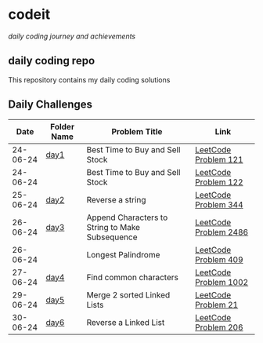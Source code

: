 # codeit
*daily coding journey and achievements*

## daily coding repo
This repository contains my daily coding solutions

## Daily Challenges
| Date       | Folder Name          | Problem Title      | Link                                      |
|------------|----------------------|--------------------|-------------------------------------------|
| 24-06-24   | [day1](https://github.com/manavvgarg/leetcode/tree/main/day1) | Best Time to Buy and Sell Stock | [LeetCode Problem 121](https://leetcode.com/problems/best-time-to-buy-and-sell-stock/) |
| 24-06-24   |  | Best Time to Buy and Sell Stock | [LeetCode Problem 122](https://leetcode.com/problems/best-time-to-buy-and-sell-stock-ii/) |
| 25-06-24   | [day2](https://github.com/manavvgarg/leetcode/tree/main/day2) | Reverse a string | [LeetCode Problem 344](https://leetcode.com/problems/reverse-string) |
| 26-06-24   | [day3](https://github.com/manavvgarg/leetcode/tree/main/day3) | Append Characters to String to Make Subsequence | [LeetCode Problem 2486](https://leetcode.com/problems/append-characters-to-string-to-make-subsequence) |
| 26-06-24   |  | Longest Palindrome | [LeetCode Problem 409](https://leetcode.com/problems/longest-palindrome) |
| 27-06-24   | [day4](https://github.com/manavvgarg/leetcode/tree/main/day4) | Find common characters | [LeetCode Problem 1002](https://leetcode.com/problems/find-common-characters/) |
| 29-06-24   | [day5](https://github.com/manavvgarg/leetcode/tree/main/day5) | Merge 2 sorted Linked Lists | [LeetCode Problem 21](https://leetcode.com/problems/merge-two-sorted-lists/) |
| 30-06-24   | [day6](https://github.com/manavvgarg/leetcode/tree/main/day6) | Reverse a Linked List | [LeetCode Problem 206](https://leetcode.com/problems/reverse-linked-list/) |
